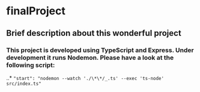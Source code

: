 # finalProject

## Brief description about this wonderful project

### This project is developed using TypeScript and Express. Under development it runs Nodemon. Please have a look at the following script:

..* ```"start": "nodemon --watch './\*\*/_.ts' --exec 'ts-node' src/index.ts"```

